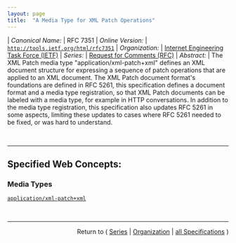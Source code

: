 ```yaml
---
layout: page
title:  "A Media Type for XML Patch Operations"
---
```


| *Canonical Name:* | RFC 7351
| *Online Version:* | [`http://tools.ietf.org/html/rfc7351`](http://tools.ietf.org/html/rfc7351)
| *Organization:* | [Internet Engineering Task Force (IETF)](..  "List of specification series by this organization")
| *Series:* | [Request for Comments (RFC)](.  "List of specifications in this series")
| *Abstract:* | The XML Patch media type "application/xml-patch+xml" defines an XML document structure for expressing a sequence of patch operations that are applied to an XML document. The XML Patch document format's foundations are defined in RFC 5261, this specification defines a document format and a media type registration, so that XML Patch documents can be labeled with a media type, for example in HTTP conversations. In addition to the media type registration, this specification also updates RFC 5261 in some aspects, limiting these updates to cases where RFC 5261 needed to be fixed, or was hard to understand.

<br/>
<hr/>

## Specified Web Concepts:

### Media Types

[`application/xml-patch+xml`](/concepts/media-type/application/xml-patch+xml "The Internet media type for an XML Patch Document is application/xml-patch+xml.")



<br/>
<hr/>

<p style="text-align: right">Return to ( <a href="./">Series</a> | <a href="../">Organization</a> | <a href="../../">all Specifications</a> )</p>